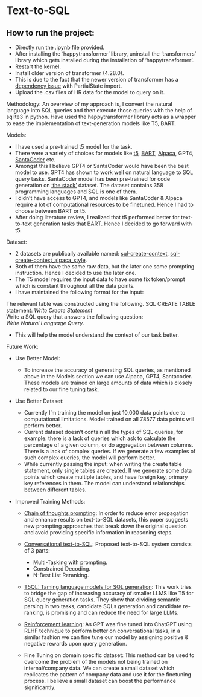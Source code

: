 # Text-to-SQL #

## How to run the project:  ##
- Directly run the .ipynb file provided.  
- After installing the ‘happytransformer’ library, uninstall the ‘transformers’ library which gets installed during the installation of ‘happytransformer’.  
- Restart the kernel.  
- Install older version of transformer (4.28.0).  
- This is due to the fact that the newer version of transformer has a [dependency issue](https://github.com/huggingface/transformers/issues/22816) with PartialState import.     
- Upload the .csv files of HR data for the model to query on it.  


Methodology: 
An overview of my approach is, I convert the natural language into SQL queries and then execute those queries with the help of sqlite3 in python. Have used the happytransformer library acts as a wrapper to ease the implementation of text-generation models like T5, BART.

Models:
- I have used a pre-trained t5 model for the task.  
- There were a variety of choices for models like [t5](https://ai.googleblog.com/2020/02/exploring-transfer-learning-with-t5.html), [BART](https://arxiv.org/abs/1910.13461), [Alpaca](https://crfm.stanford.edu/2023/03/13/alpaca.html), GPT4, [SantaCoder](https://huggingface.co/bigcode/santacoder?text=Convert+to+SQL%3A+How+many+employees+were+hired+last+month%3F%0A%0A%2F%2F+1.+How+many+employees+were+hired+last+month%3F%0A%0A%2F%2F+2.+How+many+employees+were+hired+last+month%3F%0A%0A%2F%2F+3.+How+many+employees+were) etc.  
- Amongst this I believe GPT4 or SantaCoder would have been the best model to use. GPT4 has shown to work well on natural language to SQL query tasks. SantaCoder model has been pre-trained for code generation on [‘the stack’](https://huggingface.co/datasets/bigcode/the-stack) dataset. The dataset contains 358 programming languages and SQL is one of them.  
- I didn’t have access to GPT4, and models like SantaCoder & Alpaca require a lot of computational resources to be finetuned. Hence I had to choose between BART or t5.  
- After doing literature review, I realized that t5 performed better for text-to-text generation tasks that BART. Hence I decided to go forward with t5.  

Dataset:  
- 2 datasets are publically available named: [sql-create-context](https://huggingface.co/datasets/b-mc2/sql-create-context), [sql-create-context_alpaca_style](https://huggingface.co/datasets/lucasmccabe-lmi/sql-create-context_alpaca_style/viewer/lucasmccabe-lmi--sql-create-context_alpaca_style/train?row=0).  
- Both of them have the same raw data, but the later one some prompting instruction. Hence I decided to use the later one.  
- The T5 model requires the input data to have some fix token/prompt which is constant throughout all the data points.   
- I have maintained the following format for the input: 

The relevant table was constructed using the following. 
SQL CREATE TABLE statement:  *Write Create Statement*  
Write a SQL query that answers the following question:  
*Write Natural Language Query*. 


- This will help the model understand the context of our task better.  

Future Work:  
- Use Better Model:  
  -  To increase the accuracy of generating SQL queries, as mentioned above in the Models section we can use Alpaca, GPT4, Santacoder. These models are trained on large amounts of data which is closely related to our fine tuning task.  
  
- Use Better Dataset:  
  -  Currently I’m training the model on just 10,000 data points due to computational limitations. Model trained on all 78577 data points will perform better.  
  -  Current dataset doesn’t contain all the types of SQL queries, for example: there is a lack of queries which ask to calculate the percentage of a given column, or do aggregation between columns. There is a lack of complex queries. If we generate a few examples of such complex queries, the model will perform better.  
  -  While currently passing the input: when writing the create table statement, only single tables are created. If we generate some data points which create multiple tables, and have foreign key, primary key references in them. The model can understand relationships between different tables.  
  
- Improved Training Methods:  
  -  [Chain of thoughts prompting](https://arxiv.org/abs/2305.14215): In order to reduce error propagation and enhance results on text-to-SQL datasets, this paper suggests new prompting approaches that break down the original question and avoid providing specific information in reasoning steps.  
  -  [Conversational text-to-SQL](https://assets.amazon.science/06/42/450f375148feb5b237be0e132bad/conversational-text-to-sql-an-odyssey-into-state-of-the-art-and-challenges-ahead.pdf): Proposed text-to-SQL system consists of 3 parts:  
      -  Multi-Tasking with prompting. 
      -  Constrained Decoding. 
      -  N-Best List Reranking. 
  -  [T5QL: Taming language models for SQL generation](https://aclanthology.org/2022.gem-1.23.pdf): This work tries to bridge the gap of increasing accuracy of smaller LLMS like T5 for SQL query generation tasks. They show that dividing semantic parsing in two tasks, candidate SQLs generation and candidate re-ranking, is promising and can reduce the need for large LLMs.  
  -  [Reinforcement learning](https://arxiv.org/abs/1709.00103): As GPT was fine tuned into ChatGPT using RLHF technique to perform better on conversational tasks, in a similar fashion we can fine tune our model by assigning positive & negative rewards upon query generation. 
  
  -  Fine Tuning on domain specific dataset: This method can be used to overcome the problem of the models not being trained on internal/company data. We can create a small dataset which replicates the pattern of company data and use it for the finetuning process. I believe a small dataset can boost the performance significantly.  

